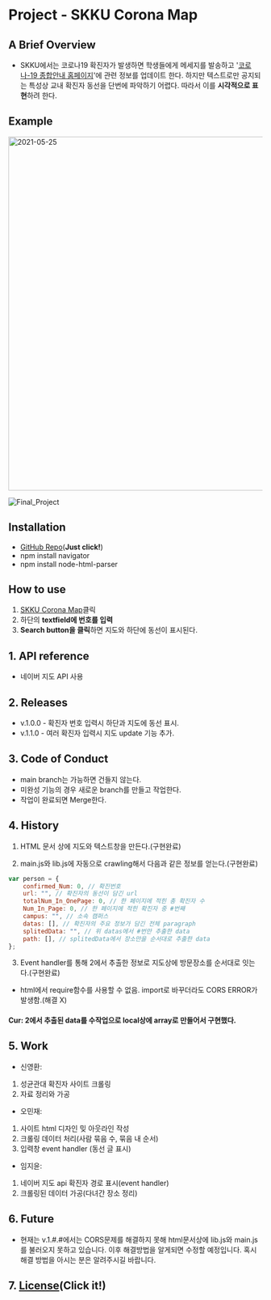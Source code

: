 # Project - SKKU Corona Map

## A Brief Overview

-   SKKU에서는 코로나19 확진자가 발생하면 학생들에게 메세지를 발송하고 '[코로나-19 종합안내 홈페이지](https://skb.skku.edu/haksaeng/index.do)'에 관련 정보를 업데이트 한다. 하지만 텍스트로만 공지되는 특성상 교내 확진자 동선을 단번에 파악하기 어렵다. 따라서 이를 **시각적으로 표현**하려 한다.

## Example

<img width="700" alt="2021-05-25" src="https://user-images.githubusercontent.com/80454079/119442329-976ed580-bd62-11eb-8547-8ad804998e85.png">

![Final_Project](https://user-images.githubusercontent.com/80454079/119444378-19acc900-bd66-11eb-8b32-75a294048f46.gif)

## Installation

-   [GitHub Repo](https://github.com/JiyunIm00/ossp_final_project)(**Just click!**)
-   npm install navigator
-   npm install node-html-parser

## How to use

1. [SKKU Corona Map](https://jiyunim00.github.io/ossp_final_project/)클릭
2. 하단의 **textfield에 번호를 입력**
3. **Search button을 클릭**하면 지도와 하단에 동선이 표시된다.

## 1. API reference

-   네이버 지도 API 사용

## 2. Releases

-   v.1.0.0 - 확진자 번호 입력시 하단과 지도에 동선 표시.
-   v.1.1.0 - 여러 확진자 입력시 지도 update 기능 추가.

## 3. Code of Conduct

-   main branch는 가능하면 건들지 않는다.
-   미완성 기능의 경우 새로운 branch를 만들고 작업한다.
-   작업이 완료되면 Merge한다.

## 4. History

1. HTML 문서 상에 지도와 텍스트창을 만든다.(구현완료)

2. main.js와 lib.js에 자동으로 crawling해서 다음과 같은 정보를 얻는다.(구현완료)

```js
var person = {
    confirmed_Num: 0, // 확진번호
    url: "", // 확진자의 동선이 담긴 url
    totalNum_In_OnePage: 0, // 한 페이지에 적힌 총 확진자 수
    Num_In_Page: 0, // 한 페이지에 적힌 확진자 중 #번째
    campus: "", // 소속 캠퍼스
    datas: [], // 확진자의 주요 정보가 담긴 전체 paragraph
    splitedData: "", // 위 datas에서 #번만 추출한 data
    path: [], // splitedData에서 장소만을 순서대로 추출한 data
};
```

3. Event handler를 통해 2에서 추출한 정보로 지도상에 방문장소를 순서대로 잇는다.(구현완료)

-   html에서 require함수를 사용할 수 없음. import로 바꾸더라도 CORS ERROR가 발생함.(해결 X)

#### Cur: 2에서 추출된 data를 수작업으로 local상에 array로 만들어서 구현했다.

## 5. Work

-   신영환:

1. 성균관대 확진자 사이트 크롤링
2. 자료 정리와 가공

-   오민재:

1. 사이트 html 디자인 밎 아웃라인 작성
2. 크롤링 데이터 처리(사람 묶음 수, 묶음 내 순서)
3. 입력창 event handler (동선 글 표시)

-   임지윤:

1. 네이버 지도 api 확진자 경로 표시(event handler)
2. 크롤링된 데이터 가공(다녀간 장소 정리)

## 6. Future

-   현재는 v.1.#.#에서는 CORS문제를 해결하지 못해 html문서상에 lib.js와 main.js를 불러오지 못하고 있습니다. 이후 해결방법을 알게되면 수정할 예정입니다. 혹시 해결 방법을 아시는 분은 알려주시길 바랍니다.

## 7. [License](https://github.com/JiyunIm00/ossp_final_project/blob/main/LICENSE)(Click it!)
